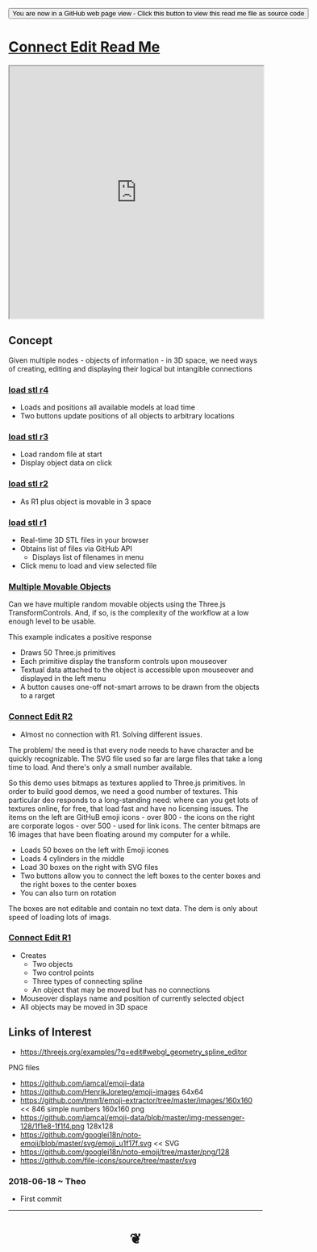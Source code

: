 <span style=display:none; >[You are now in a GitHub source code view - click this link to view Read Me file as a web page]( https://opentecture.github.io/mindmapping//#https://opentecture.github.io/mindmapping//connect-edit/README.md "View file as a web page." ) </span>

<div><input type=button onclick="window.location.href='https://github.com/opentecture/mindmapping/blob/master/connect-edit/README.md'";
value='You are now in a GitHub web page view - Click this button to view this read me file as source code' ></div>

# [Connect Edit Read Me]( #README.md )


<iframe src=https://opentecture.github.io/mindmapping/connect-edit/load-stl/load-stl-r3.html  width=100% height=500px >Iframes are not viewable in GitHub source code view<</iframe>

## Concept

Given multiple nodes - objects of information - in 3D space, we need ways of creating, editing and displaying their logical but intangible connections

### [load stl r4]( https://opentecture.github.io/mindmapping/connect-edit/load-stl/load-stl-r4.html )

* Loads and positions all available models at load time
* Two buttons update positions of all objects to arbitrary locations

### [load stl r3]( https://opentecture.github.io/mindmapping/connect-edit/load-stl/load-stl-r3.html )

* Load random file at start
* Display object data on click

### [load stl r2]( https://opentecture.github.io/mindmapping/connect-edit/load-stl/load-stl-r2.html )

* As R1 plus object is movable in 3 space

### [load stl r1]( https://opentecture.github.io/mindmapping/connect-edit/load-stl/load-stl-r1.html )

* Real-time 3D STL files in your browser
* Obtains list of files via GitHub API
	* Displays list of filenames in menu
* Click menu to load and view selected file


### [Multiple Movable Objects]( https://opentecture.github.io/mindmapping/master/connect-edit/multiple-movable-objects/multiple-movable-objects.html )

Can we have multiple random movable objects using the Three.js TransformControls. And, if so, is the complexity of the workflow at a low enough level to be usable.

This example indicates a positive response

* Draws 50 Three.js primitives
* Each primitive display the transform controls upon mouseover
* Textual data attached to the object is accessible upon mouseover and displayed in the left menu
* A button causes one-off not-smart arrows to be drawn from the objects to a rarget


### [Connect Edit R2]( https://opentecture.github.io/mindmapping//connect-edit/r2/connect-edit.html )

* Almost no  connection with R1. Solving different issues.

The problem/ the need is that every node needs to have character and be quickly recognizable. The SVG file used so far are large files that take a long time to load. And there's only a small number available.

So this demo uses bitmaps as textures applied to Three.js primitives. In order to build good demos, we need a good number of textures. This particular deo responds to a long-standing need: where can you get lots of textures online, for free, that load fast and have no licensing issues. The items on the left are GitHuB emoji icons - over 800 - the icons on the right are corporate logos - over 500 - used for link icons. The center bitmaps are 16 images that have been floating around my computer for a while.

* Loads 50 boxes on the left with Emoji icones
* Loads 4 cylinders in the middle
* Load 30 boxes on the right with SVG files
* Two buttons allow you to connect the left boxes to the center boxes and the right boxes to the center boxes
* You can also turn on rotation

The boxes are not editable and contain no text data. The dem is only about speed of loading lots of imags.



### [Connect Edit R1]( https://opentecture.github.io/mindmapping//connect-edit/r1/connect-edit.html )

* Creates
	* Two objects
	* Two control points
	* Three types of connecting spline
	* An object that may be moved but has no connections
* Mouseover displays name and position of currently selected object
* All objects may be moved in 3D space

## Links of Interest

* https://threejs.org/examples/?q=edit#webgl_geometry_spline_editor

PNG files
* https://github.com/iamcal/emoji-data
* https://github.com/HenrikJoreteg/emoji-images 64x64
* https://github.com/tmm1/emoji-extractor/tree/master/images/160x160 << 846 simple numbers 160x160 png
* https://github.com/iamcal/emoji-data/blob/master/img-messenger-128/1f1e8-1f1f4.png 128x128
* https://github.com/googlei18n/noto-emoji/blob/master/svg/emoji_u1f17f.svg << SVG
* https://github.com/googlei18n/noto-emoji/tree/master/png/128
* https://github.com/file-icons/source/tree/master/svg

### 2018-06-18 ~ Theo

* First commit


***


# <center title="hello!" ><a href=javascript:window.scrollTo(0,0); style=text-decoration:none; > ❦ </a></center>
